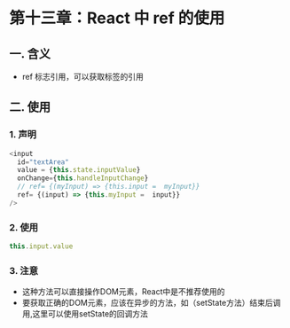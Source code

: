 # 第十三章：React 中 ref 的使用

## 一. 含义
* ref 标志引用，可以获取标签的引用

## 二. 使用

### 1. 声明
```javascript
<input
  id="textArea"
  value = {this.state.inputValue}
  onChange={this.handleInputChange}
  // ref= {(myInput) => {this.input =  myInput}}
  ref= {(input) => {this.myInput =  input}}
/>
```

### 2. 使用
```javascript
this.input.value 
```

### 3. 注意
* 这种方法可以直接操作DOM元素，React中是不推荐使用的
* 要获取正确的DOM元素，应该在异步的方法，如（setState方法）结束后调用,这里可以使用setState的回调方法



<comment/>